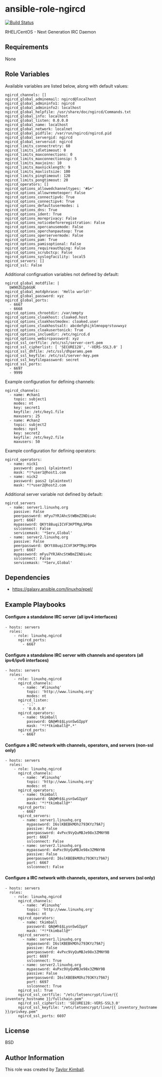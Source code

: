 # ansible-role-ngircd

[![Build Status](https://travis-ci.org/linuxhq/ansible-role-ngircd.svg?branch=master)](https://travis-ci.org/linuxhq/ansible-role-ngircd)

RHEL/CentOS - Next Generation IRC Daemon

## Requirements

None

## Role Variables

Available variables are listed below, along with default values:

    ngircd_channels: []
    ngircd_global_adminemail: ngircd@localhost
    ngircd_global_admininfo1: ngircd
    ngircd_global_admininfo2: localhost
    ngircd_global_helpfile: /usr/share/doc/ngircd/Commands.txt
    ngircd_global_info: localhost
    ngircd_global_listen: 0.0.0.0
    ngircd_global_name: localhost
    ngircd_global_network: localnet
    ngircd_global_pidfile: /var/run/ngircd/ngircd.pid
    ngircd_global_servergid: ngircd
    ngircd_global_serveruid: ngircd
    ngircd_limits_connectretry: 60
    ngircd_limits_idletimeout: 0
    ngircd_limits_maxconnections: 0
    ngircd_limits_maxconnectionsip: 5
    ngircd_limits_maxjoins: 10
    ngircd_limits_maxnicklength: 9
    ngircd_limits_maxlistsize: 100
    ngircd_limits_pingtimeout: 120
    ngircd_limits_pongtimeout: 20
    ngircd_operators: []
    ngircd_options_allowedchanneltypes: '#&+'
    ngircd_options_allowremoteoper: False
    ngircd_options_connectipv6: True
    ngircd_options_connectipv4: True
    ngircd_options_defaultusermodes: i
    ngircd_options_dns: True
    ngircd_options_ident: True
    ngircd_options_moreprivacy: False
    ngircd_options_noticebeforeregistration: False
    ngircd_options_opercanusemode: False
    ngircd_options_operchanpautoop: True
    ngircd_options_operservermode: False
    ngircd_options_pam: True
    ngircd_options_pamisoptional: False
    ngircd_options_requireauthping: False
    ngircd_options_scrubctcp: False
    ngircd_options_syslogfacility: local5
    ngircd_servers: []
    ngircd_ssl: False

Additional configruation variables not defined by default:

    ngircd_global_motdfile: | 
      bW90ZGZpbGUK
    ngircd_global_motdphrase: 'Hello world!'
    ngircd_global_password: xyz
    ngircd_global_ports:
      - 6667
      - 6668
    ngircd_options_chrootdir: /var/empty
    ngircd_options_cloakhost: cloaked.host
    ngircd_options_cloakhostmodex: cloaked.user
    ngircd_options_cloakhostsalt: abcdefghijklmnopqrstuvwxyz
    ngircd_options_cloakusertonick: True
    ngircd_options_incluedir: /etc/ngircd.d
    ngircd_options_webircpassword: xyz
    ngircd_ssl_certfile: /etc/ssl/server-cert.pem
    ngircd_ssl_cipherlist: [ 'SECURE128', '-VERS-SSL3.0' ]
    ngircd_ssl_dhfile: /etc/ssl/dhparams.pem
    ngircd_ssl_keyfile: /etc/ssl/server-key.pem
    ngircd_ssl_keyfilepassword: secret
    ngircd_ssl_ports:
      - 6697
      - 9999

Example configuration for defining channels:

    ngircd_channels:
      - name: #chan1
        topic: subject1
        modes: nt
        key: secret1
        keyfile: /etc/key1.file
        maxusers: 25
      - name: #chan2
        topic: subject2
        modes: npst
        key: secret2
        keyfile: /etc/key2.file
        maxusers: 50

Example configuration for defining operators:

    ngircd_operators:
      - name: nick1
        password: pass1 (plaintext)
        mask: *!*user1@host1.com
      - name: nick2
        password: pass2 (plaintext)
        mask: *!*user2@host2.com

Additional server variable not defined by default:

    ngircd_servers
      - name: server1.linuxhq.org
        passive: False
        peerpassword: mFyu7YRJAhcStWBmZINDiu4c
        port: 6667
        mypassword: QKYt88uqiICVF3KPTMgL9PQm
        sslconnect: False
        servicemask: '*Serv,Global'
      - name: server2.linuxhq.org
        passive: False
        peerpassword: QKYt88uqiICVF3KPTMgL9PQm
        port: 6667
        mypassword: mFyu7YRJAhcStWBmZINDiu4c
        sslconnect: False
        servicemask: '*Serv,Global'

## Dependencies

 * https://galaxy.ansible.com/linuxhq/epel/

## Example Playbooks

#### Configure a standalone IRC server (all ipv4 interfaces)

    - hosts: servers
      roles:
        - role: linuxhq.ngircd
          ngircd_ports:
            - 6667

#### Configure a standalone IRC server with channels and operators (all ipv4/ipv6 interfaces)

    - hosts: servers
      roles:
        - role: linuxhq.ngircd
          ngircd_channels:
            - name: '#linuxhq'
              topic: 'http://www.linuxhq.org'
              modes: nt
          ngircd_listen:
            - '::'
            - '0.0.0.0'
          ngircd_operators:
            - name: tkimball
              password: QA@#h$$LysnSwGIppY
              mask: '*!*tkimball@*.*'
          ngircd_ports:
            - 6667

#### Configure a IRC network with channels, operators, and servers (non-ssl only)

    - hosts: servers
      roles:
        - role: linuxhq.ngircd
          ngircd_channels:
            - name: '#linuxhq'
              topic: 'http://www.linuxhq.org'
              modes: nt
          ngircd_operators:
            - name: tkimball
              password: QA@#h$$LysnSwGIppY
              mask: '*!*tkimball@*'
          ngircd_ports:
            - 6667
          ngircd_servers:
            - name: server1.linuxhq.org
              mypassword: I6slKBEBkMOhz793KYz79A7j
              passive: False
              peerpassword: 4vPxc9VyQuMBJe98x3ZMNY9B
              port: 6667
              sslconnect: False
            - name: server2.linuxhq.org
              mypassword: 4vPxc9VyQuMBJe98x3ZMNY9B
              passive: False
              peerpassword: I6slKBEBkMOhz793KYz79A7j
              port: 6667
              sslconnect: False

#### Configure a IRC network with channels, operators, and servers (ssl only)

    - hosts: servers
      roles:
        - role: linuxhq.ngircd
          ngircd_channels:
            - name: '#linuxhq'
              topic: 'http://www.linuxhq.org'
              modes: nt
          ngircd_operators:
            - name: tkimball
              password: QA@#h$$LysnSwGIppY
              mask: '*!*tkimball@*'
          ngircd_servers:
            - name: server1.linuxhq.org
              mypassword: I6slKBEBkMOhz793KYz79A7j
              passive: False
              peerpassword: 4vPxc9VyQuMBJe98x3ZMNY9B
              port: 6697
              sslconnect: True
            - name: server2.linuxhq.org
              mypassword: 4vPxc9VyQuMBJe98x3ZMNY9B
              passive: False
              peerpassword: I6slKBEBkMOhz793KYz79A7j
              port: 6697
              sslconnect: True
          ngircd_ssl: True
          ngircd_ssl_certfile: "/etc/letsencrypt/live/{{ inventory_hostname }}/fullchain.pem"
          ngircd_ssl_cipherlist: 'SECURE128:-VERS-SSL3.0'
          ngircd_ssl_keyfile: "/etc/letsencrypt/live/{{ inventory_hostname }}/privkey.pem"
          ngircd_ssl_ports: 6697

## License

BSD

## Author Information

This role was created by [Taylor Kimball](http://www.linuxhq.org).

